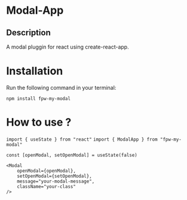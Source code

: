 # Modal-App

## Description

A modal pluggin for react using create-react-app.

# Installation

Run the following command in your terminal:

`npm install fpw-my-modal`

# How to use ?

`import { useState } from "react"`
`import { ModalApp } from "fpw-my-modal"`

`const [openModal, setOpenModal] = useState(false)`

```
<Modal
    openModal={openModal},
    setOpenModal={setOpenModal}, 
    message="your-modal-message",
    className="your-class"
/>
```

